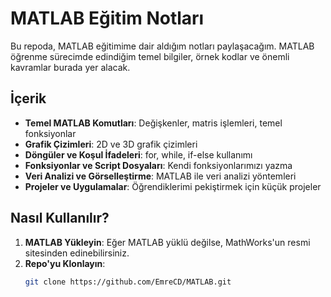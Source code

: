 # MATLAB Eğitim Notları

Bu repoda, MATLAB eğitimime dair aldığım notları paylaşacağım. MATLAB öğrenme sürecimde edindiğim temel bilgiler, örnek kodlar ve önemli kavramlar burada yer alacak.

## İçerik

- **Temel MATLAB Komutları**: Değişkenler, matris işlemleri, temel fonksiyonlar
- **Grafik Çizimleri**: 2D ve 3D grafik çizimleri
- **Döngüler ve Koşul İfadeleri**: for, while, if-else kullanımı
- **Fonksiyonlar ve Script Dosyaları**: Kendi fonksiyonlarımızı yazma
- **Veri Analizi ve Görselleştirme**: MATLAB ile veri analizi yöntemleri
- **Projeler ve Uygulamalar**: Öğrendiklerimi pekiştirmek için küçük projeler

## Nasıl Kullanılır?

1. **MATLAB Yükleyin**: Eğer MATLAB yüklü değilse, MathWorks'un resmi sitesinden edinebilirsiniz.
2. **Repo'yu Klonlayın**:  
   ```bash
   git clone https://github.com/EmreCD/MATLAB.git
